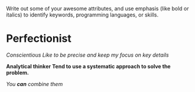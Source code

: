 Write out some of your awesome attributes, and use emphasis (like bold or italics) to identify keywords, programming languages, or skills. 

# Perfectionist

*Conscientious*
_Like to be precise and keep my focus on key details_

**Analytical thinker**
__Tend to use a systematic approach to solve the problem.__

_You **can** combine them_
